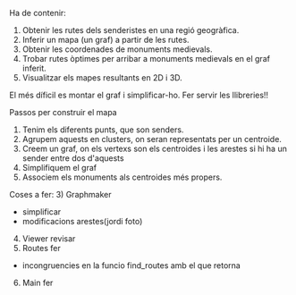 Ha de contenir: 
1) Obtenir les rutes dels senderistes en una regió geogràfica.
2) Inferir un mapa (un graf) a partir de les rutes.
3) Obtenir les coordenades de monuments medievals.
4) Trobar rutes òptimes per arribar a monuments medievals en el graf inferit.
5) Visualitzar els mapes resultants en 2D i 3D.

El més díficil es montar el graf i simplificar-ho.
Fer servir les llibreries!!


Passos per construir el mapa
1) Tenim els diferents punts, que son senders.
2) Agrupem aquests en clusters, on seran representats per un centroide.
3) Creem un graf, on els vertexs son els centroides i les arestes si hi ha un sender entre dos d'aquests
4) Simplifiquem el graf
5) Associem els monuments als centroides més propers.

Coses a fer:
3) Graphmaker
  - simplificar
  - modificacions arestes(jordi foto)
4) Viewer revisar
5) Routes fer
  - incongruencies en la funcio find_routes amb el que retorna
6) Main fer
